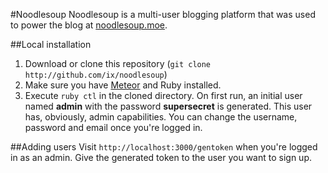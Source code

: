 #Noodlesoup
Noodlesoup is a multi-user blogging platform that was used to power the blog at [noodlesoup.moe](http://noodlesoup.moe).

##Local installation
1. Download or clone this repository (`git clone http://github.com/ix/noodlesoup`)
2. Make sure you have [Meteor](http://meteor.com) and Ruby installed.
3. Execute `ruby ctl` in the cloned directory.
On first run, an initial user named **admin** with the password **supersecret** is generated. This user has, obviously, admin capabilities. You can change the username, password and email once you're logged in.

##Adding users
Visit `http://localhost:3000/gentoken` when you're logged in as an admin. Give the generated token to the user you want to sign up.